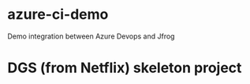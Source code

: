 # azure-ci-demo
Demo integration between Azure Devops and Jfrog
# DGS (from Netflix) skeleton project

